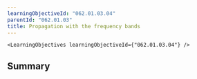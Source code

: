 ```yaml
---
learningObjectiveId: "062.01.03.04"
parentId: "062.01.03"
title: Propagation with the frequency bands
---
```


```tsx eval
<LearningObjectives learningObjectiveId={"062.01.03.04"} />
```

## Summary

